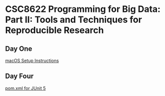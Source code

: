 # CSC8622 Programming for Big Data: Part II: Tools and Techniques for Reproducible Research

## Day One
[macOS Setup Instructions](DayOne_Setup.md) 

## Day Four
[pom.xml for JUnit 5](DayFour_JUnit5pom.md)
